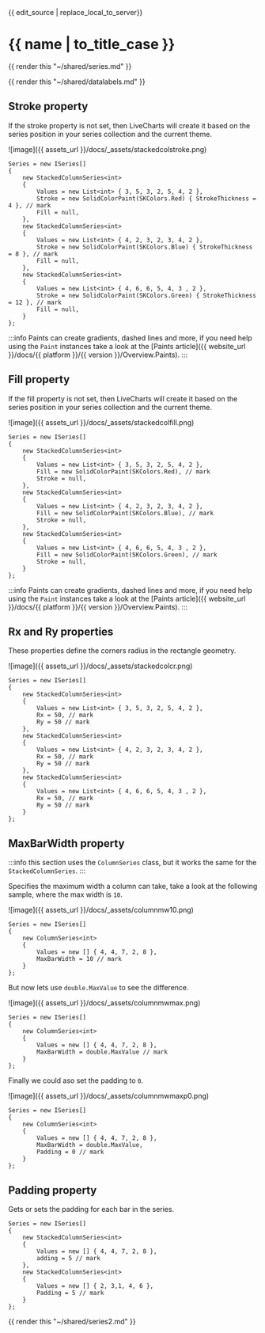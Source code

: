 <div id="edit-this-article-source">
    {{ edit_source | replace_local_to_server}}
</div>

# {{ name | to_title_case }}

{{ render this "~/shared/series.md" }}

{{ render this "~/shared/datalabels.md" }}

## Stroke property

If the stroke property is not set, then LiveCharts will create it based on the series position in your series collection
and the current theme.

![image]({{ assets_url }}/docs/_assets/stackedcolstroke.png)

<pre><code>Series = new ISeries[]
{
    new StackedColumnSeries&lt;int>
    {
        Values = new List&lt;int> { 3, 5, 3, 2, 5, 4, 2 },
        Stroke = new SolidColorPaint(SKColors.Red) { StrokeThickness = 4 }, // mark
        Fill = null,
    },
    new StackedColumnSeries&lt;int>
    {
        Values = new List&lt;int> { 4, 2, 3, 2, 3, 4, 2 },
        Stroke = new SolidColorPaint(SKColors.Blue) { StrokeThickness = 8 }, // mark
        Fill = null,
    },
    new StackedColumnSeries&lt;int>
    {
        Values = new List&lt;int> { 4, 6, 6, 5, 4, 3 , 2 },
        Stroke = new SolidColorPaint(SKColors.Green) { StrokeThickness = 12 }, // mark
        Fill = null,
    }
};</code></pre>

:::info
Paints can create gradients, dashed lines and more, if you need help using the `Paint` instances take 
a look at the [Paints article]({{ website_url }}/docs/{{ platform }}/{{ version }}/Overview.Paints).
:::

## Fill property

If the fill property is not set, then LiveCharts will create it based on the series position in your series collection
and the current theme.

![image]({{ assets_url }}/docs/_assets/stackedcolfill.png)

<pre><code>Series = new ISeries[]
{
    new StackedColumnSeries&lt;int>
    {
        Values = new List&lt;int> { 3, 5, 3, 2, 5, 4, 2 },
        Fill = new SolidColorPaint(SKColors.Red), // mark
        Stroke = null,
    },
    new StackedColumnSeries&lt;int>
    {
        Values = new List&lt;int> { 4, 2, 3, 2, 3, 4, 2 },
        Fill = new SolidColorPaint(SKColors.Blue), // mark
        Stroke = null,
    },
    new StackedColumnSeries&lt;int>
    {
        Values = new List&lt;int> { 4, 6, 6, 5, 4, 3 , 2 },
        Fill = new SolidColorPaint(SKColors.Green), // mark
        Stroke = null,
    }
};</code></pre>

:::info
Paints can create gradients, dashed lines and more, if you need help using the `Paint` instances take 
a look at the [Paints article]({{ website_url }}/docs/{{ platform }}/{{ version }}/Overview.Paints).
:::

## Rx and Ry properties

These properties define the corners radius in the rectangle geometry.

![image]({{ assets_url }}/docs/_assets/stackedcolcr.png)

<pre><code>Series = new ISeries[]
{
    new StackedColumnSeries&lt;int>
    {
        Values = new List&lt;int> { 3, 5, 3, 2, 5, 4, 2 },
        Rx = 50, // mark
        Ry = 50 // mark
    },
    new StackedColumnSeries&lt;int>
    {
        Values = new List&lt;int> { 4, 2, 3, 2, 3, 4, 2 },
        Rx = 50, // mark
        Ry = 50 // mark
    },
    new StackedColumnSeries&lt;int>
    {
        Values = new List&lt;int> { 4, 6, 6, 5, 4, 3 , 2 },
        Rx = 50, // mark
        Ry = 50 // mark
    }
};</code></pre>

## MaxBarWidth property

:::info
this section uses the `ColumnSeries` class, but it works the same for the `StackedColumnSeries`.
:::

Specifies the maximum width a column can take, take a look at the following sample, where the max width is `10`.

![image]({{ assets_url }}/docs/_assets/columnmw10.png)

<pre><code>Series = new ISeries[]
{
    new ColumnSeries&lt;int>
    {
        Values = new [] { 4, 4, 7, 2, 8 },
        MaxBarWidth = 10 // mark
    }
};</code></pre>

But now lets use `double.MaxValue` to see the difference.

![image]({{ assets_url }}/docs/_assets/columnmwmax.png)

<pre><code>Series = new ISeries[]
{
    new ColumnSeries&lt;int>
    {
        Values = new [] { 4, 4, 7, 2, 8 },
        MaxBarWidth = double.MaxValue // mark
    }
};</code></pre>

Finally we could aso set the padding to `0`.

![image]({{ assets_url }}/docs/_assets/columnmwmaxp0.png)

<pre><code>Series = new ISeries[]
{
    new ColumnSeries&lt;int>
    {
        Values = new [] { 4, 4, 7, 2, 8 },
        MaxBarWidth = double.MaxValue,
        Padding = 0 // mark
    }
};</code></pre>

## Padding property

Gets or sets the padding for each bar in the series.

<pre><code>Series = new ISeries[]
{
    new StackedColumnSeries&lt;int>
    {
        Values = new [] { 4, 4, 7, 2, 8 },
        adding = 5 // mark
    },
    new StackedColumnSeries&lt;int>
    {
        Values = new [] { 2, 3,1, 4, 6 },
        Padding = 5 // mark
    }
};</code></pre>

{{ render this "~/shared/series2.md" }}